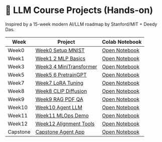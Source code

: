 # 🧠 LLM Course Projects (Hands-on)

Inspired by a 15-week modern AI/LLM roadmap by Stanford/MIT + Deedy Das.

| Week | Project | Colab Notebook |
|------|---------|----------------|
| Week0 | [Week0 Setup MNIST](./Week0-Setup-MNIST) | [Open Notebook](https://colab.research.google.com/github/YOUR_USERNAME/LLM-Course-Projects/blob/main/Week0-Setup-MNIST/PROJECT_NOTEBOOK.ipynb) |
| Week1 | [Week1 2 MLP Basics](./Week1-2-MLP-Basics) | [Open Notebook](https://colab.research.google.com/github/YOUR_USERNAME/LLM-Course-Projects/blob/main/Week1-2-MLP-Basics/PROJECT_NOTEBOOK.ipynb) |
| Week3 | [Week3 4 MiniTransformer](./Week3-4-MiniTransformer) | [Open Notebook](https://colab.research.google.com/github/YOUR_USERNAME/LLM-Course-Projects/blob/main/Week3-4-MiniTransformer/PROJECT_NOTEBOOK.ipynb) |
| Week5 | [Week5 6 PretrainGPT](./Week5-6-PretrainGPT) | [Open Notebook](https://colab.research.google.com/github/YOUR_USERNAME/LLM-Course-Projects/blob/main/Week5-6-PretrainGPT/PROJECT_NOTEBOOK.ipynb) |
| Week7 | [Week7 LoRA Tuning](./Week7-LoRA-Tuning) | [Open Notebook](https://colab.research.google.com/github/YOUR_USERNAME/LLM-Course-Projects/blob/main/Week7-LoRA-Tuning/PROJECT_NOTEBOOK.ipynb) |
| Week8 | [Week8 CLIP Diffusion](./Week8-CLIP-Diffusion) | [Open Notebook](https://colab.research.google.com/github/YOUR_USERNAME/LLM-Course-Projects/blob/main/Week8-CLIP-Diffusion/PROJECT_NOTEBOOK.ipynb) |
| Week9 | [Week9 RAG PDF QA](./Week9-RAG-PDF-QA) | [Open Notebook](https://colab.research.google.com/github/YOUR_USERNAME/LLM-Course-Projects/blob/main/Week9-RAG-PDF-QA/PROJECT_NOTEBOOK.ipynb) |
| Week10 | [Week10 Agent LLM](./Week10-Agent-LLM) | [Open Notebook](https://colab.research.google.com/github/YOUR_USERNAME/LLM-Course-Projects/blob/main/Week10-Agent-LLM/PROJECT_NOTEBOOK.ipynb) |
| Week11 | [Week11 MLOps Demo](./Week11-MLOps-Demo) | [Open Notebook](https://colab.research.google.com/github/YOUR_USERNAME/LLM-Course-Projects/blob/main/Week11-MLOps-Demo/PROJECT_NOTEBOOK.ipynb) |
| Week12 | [Week12 Alignment Tools](./Week12-Alignment-Tools) | [Open Notebook](https://colab.research.google.com/github/YOUR_USERNAME/LLM-Course-Projects/blob/main/Week12-Alignment-Tools/PROJECT_NOTEBOOK.ipynb) |
| Capstone | [Capstone Agent App](./Capstone-Agent-App) | [Open Notebook](https://colab.research.google.com/github/YOUR_USERNAME/LLM-Course-Projects/blob/main/Capstone-Agent-App/PROJECT_NOTEBOOK.ipynb) |
